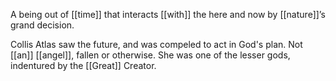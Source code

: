 A being out of [[time]] that interacts [[with]] the here and now by [[nature]]’s grand decision.

Collis Atlas saw the future, and was compeled to act in God's plan. Not [[an]] [[angel]], fallen or otherwise. She was one of the lesser gods, indentured by the [[Great]] Creator.
